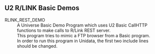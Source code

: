 ## U2 R/LINK Basic Demos

<dl>
<dt>RLINK_REST_DEMO</dt>
<dd>
A Universe Basic Demo Program which uses U2 Basic CallHTTP functions to make calls to R/Link REST server. 
<br/>
This program tries to mimic a FTP browser from a Basic program.
<br/>
In order to run this program in Unidata, the first two include lines should be changed.
</dd>
</dl>
